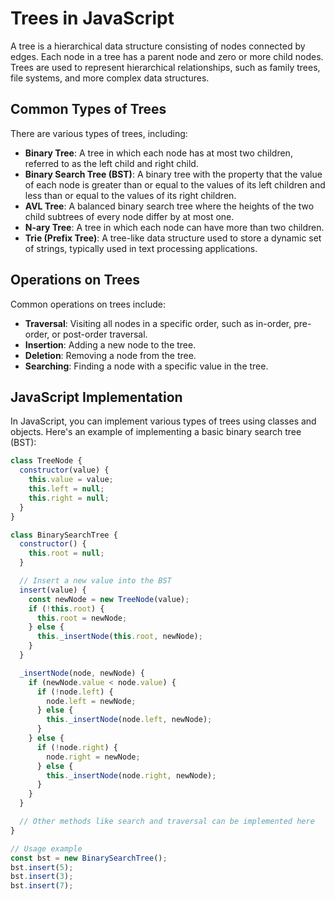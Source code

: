 # Trees in JavaScript

A tree is a hierarchical data structure consisting of nodes connected by edges. Each node in a tree has a parent node and zero or more child nodes. Trees are used to represent hierarchical relationships, such as family trees, file systems, and more complex data structures.

## Common Types of Trees

There are various types of trees, including:

- **Binary Tree**: A tree in which each node has at most two children, referred to as the left child and right child.
- **Binary Search Tree (BST)**: A binary tree with the property that the value of each node is greater than or equal to the values of its left children and less than or equal to the values of its right children.
- **AVL Tree**: A balanced binary search tree where the heights of the two child subtrees of every node differ by at most one.
- **N-ary Tree**: A tree in which each node can have more than two children.
- **Trie (Prefix Tree)**: A tree-like data structure used to store a dynamic set of strings, typically used in text processing applications.

## Operations on Trees

Common operations on trees include:

- **Traversal**: Visiting all nodes in a specific order, such as in-order, pre-order, or post-order traversal.
- **Insertion**: Adding a new node to the tree.
- **Deletion**: Removing a node from the tree.
- **Searching**: Finding a node with a specific value in the tree.

## JavaScript Implementation

In JavaScript, you can implement various types of trees using classes and objects. Here's an example of implementing a basic binary search tree (BST):

```js
class TreeNode {
  constructor(value) {
    this.value = value;
    this.left = null;
    this.right = null;
  }
}

class BinarySearchTree {
  constructor() {
    this.root = null;
  }

  // Insert a new value into the BST
  insert(value) {
    const newNode = new TreeNode(value);
    if (!this.root) {
      this.root = newNode;
    } else {
      this._insertNode(this.root, newNode);
    }
  }

  _insertNode(node, newNode) {
    if (newNode.value < node.value) {
      if (!node.left) {
        node.left = newNode;
      } else {
        this._insertNode(node.left, newNode);
      }
    } else {
      if (!node.right) {
        node.right = newNode;
      } else {
        this._insertNode(node.right, newNode);
      }
    }
  }

  // Other methods like search and traversal can be implemented here
}

// Usage example
const bst = new BinarySearchTree();
bst.insert(5);
bst.insert(3);
bst.insert(7);
```